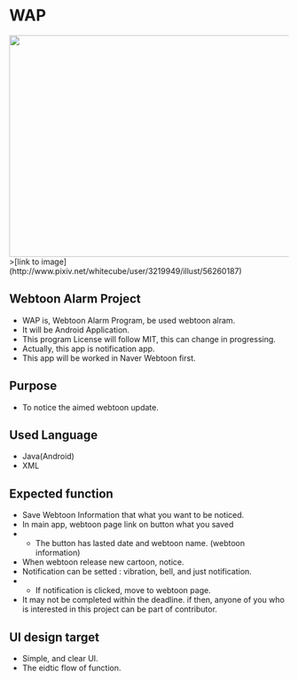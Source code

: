 # WAP
<img src="http://i67.tinypic.com/20sbz15.jpg" height = "400" width = "600">
>[link to image](http://www.pixiv.net/whitecube/user/3219949/illust/56260187)

## Webtoon Alarm Project

* WAP is, Webtoon Alarm Program, be used webtoon alram.
* It will be Android Application.
* This program License will follow MIT, this can change in progressing.
* Actually, this app is notification app.
* This app will be worked in Naver Webtoon first.

## Purpose

* To notice the aimed webtoon update.

## Used Language

* Java(Android)
* XML

## Expected function

* Save Webtoon Information that what you want to be noticed.
* In main app, webtoon page link on button what you saved
*  - The button has lasted date and webtoon name. (webtoon information)
* When webtoon release new cartoon, notice.
* Notification can be setted : vibration, bell, and just notification.
*  - If notification is clicked, move to webtoon page.  
* It may not be completed within the deadline. if then, anyone of you who is interested in this project can be part of contributor.  

## UI design target

* Simple, and clear UI.
* The eidtic flow of function.
